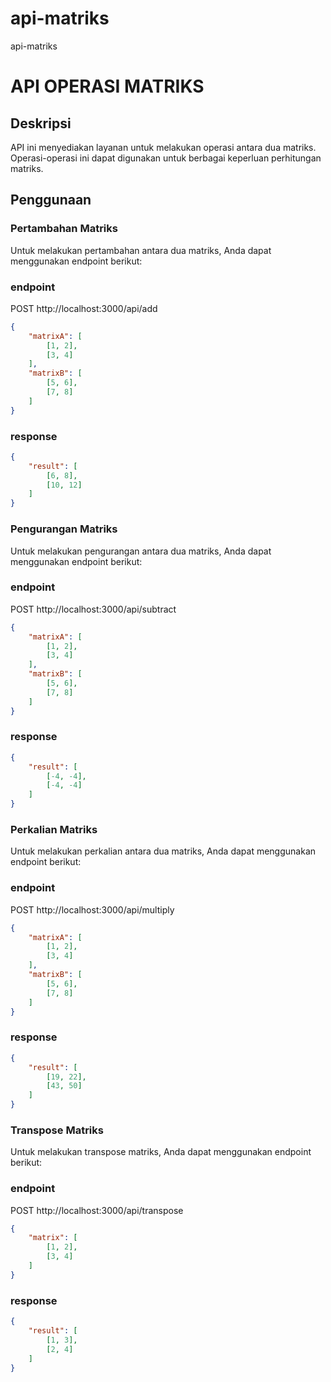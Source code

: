 # api-matriks

api-matriks

# API OPERASI MATRIKS

## Deskripsi

API ini menyediakan layanan untuk melakukan operasi antara dua matriks. Operasi-operasi ini dapat digunakan untuk berbagai keperluan perhitungan matriks.

## Penggunaan

### Pertambahan Matriks

Untuk melakukan pertambahan antara dua matriks, Anda dapat menggunakan endpoint berikut:

### endpoint

POST http://localhost:3000/api/add

```json
{
	"matrixA": [
		[1, 2],
		[3, 4]
	],
	"matrixB": [
		[5, 6],
		[7, 8]
	]
}
```

### response

```json
{
	"result": [
		[6, 8],
		[10, 12]
	]
}
```

### Pengurangan Matriks

Untuk melakukan pengurangan antara dua matriks, Anda dapat menggunakan endpoint berikut:

### endpoint

POST http://localhost:3000/api/subtract

```json
{
	"matrixA": [
		[1, 2],
		[3, 4]
	],
	"matrixB": [
		[5, 6],
		[7, 8]
	]
}
```

### response

```json
{
	"result": [
		[-4, -4],
		[-4, -4]
	]
}
```

### Perkalian Matriks

Untuk melakukan perkalian antara dua matriks, Anda dapat menggunakan endpoint berikut:

### endpoint

POST http://localhost:3000/api/multiply

```json
{
	"matrixA": [
		[1, 2],
		[3, 4]
	],
	"matrixB": [
		[5, 6],
		[7, 8]
	]
}
```

### response

```json
{
	"result": [
		[19, 22],
		[43, 50]
	]
}
```

### Transpose Matriks

Untuk melakukan transpose matriks, Anda dapat menggunakan endpoint berikut:

### endpoint

POST http://localhost:3000/api/transpose

```json
{
	"matrix": [
		[1, 2],
		[3, 4]
	]
}
```

### response

```json
{
	"result": [
		[1, 3],
		[2, 4]
	]
}
```
